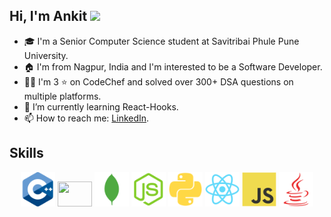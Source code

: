 ## Hi, I'm Ankit <img src="https://emojipedia-us.s3.dualstack.us-west-1.amazonaws.com/thumbs/240/apple/325/waving-hand_1f44b.png" width="30px">

- 🎓 I'm a Senior Computer Science student at Savitribai Phule Pune University.
- 🏠 I'm from Nagpur, India and I'm interested to be a Software Developer.
- 👨‍💻 I'm 3 ⭐ on CodeChef and solved over 300+ DSA questions on multiple platforms.
- 🌱 I’m currently learning React-Hooks.
- 📫 How to reach me: [LinkedIn](https://www.linkedin.com/in/ankit-choudhary-646146197/).

## Skills
<p align="center">
  <img src='https://github.com/devicons/devicon/blob/master/icons/cplusplus/cplusplus-original.svg' width=55px height=55px>
  <img src='https://user-images.githubusercontent.com/11978772/40430986-a0eb7b92-5e63-11e8-80eb-43fe07f664a6.png' width=55px height=40px>
  <img src='https://github.com/devicons/devicon/raw/master/icons/mongodb/mongodb-plain.svg' width=55px height=55px>
  <img src='https://github.com/devicons/devicon/raw/master/icons/nodejs/nodejs-plain.svg' width=55px height=55px>
  <img src='https://github.com/devicons/devicon/raw/master/icons/python/python-plain.svg' width=55px height=55px>
  <img src='https://github.com/devicons/devicon/raw/master/icons/react/react-original.svg' width=55px height=55px>
  <img src='https://github.com/devicons/devicon/raw/master/icons/javascript/javascript-original.svg' width=55px height=55px>
  <img src='https://github.com/devicons/devicon/raw/master/icons/java/java-plain.svg' width=55px height=55px>
</p>
